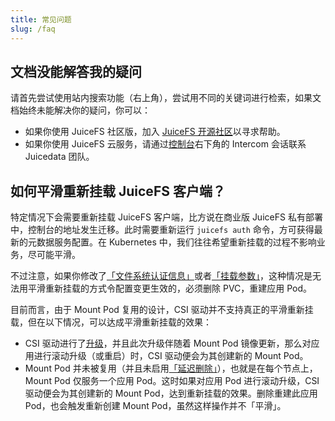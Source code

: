 ```yaml
---
title: 常见问题
slug: /faq
---
```


## 文档没能解答我的疑问

请首先尝试使用站内搜索功能（右上角），尝试用不同的关键词进行检索，如果文档始终未能解决你的疑问，你可以：

* 如果你使用 JuiceFS 社区版，加入 [JuiceFS 开源社区](https://juicefs.com/zh-cn/community)以寻求帮助。
* 如果你使用 JuiceFS 云服务，请通过[控制台](https://juicefs.com/console)右下角的 Intercom 会话联系 Juicedata 团队。

## 如何平滑重新挂载 JuiceFS 客户端？

特定情况下会需要重新挂载 JuiceFS 客户端，比方说在商业版 JuiceFS 私有部署中，控制台的地址发生迁移。此时需要重新运行 `juicefs auth` 命令，方可获得最新的元数据服务配置。在 Kubernetes 中，我们往往希望重新挂载的过程不影响业务，尽可能平滑。

不过注意，如果你修改了[「文件系统认证信息」](./guide/pv.md#volume-credentials)或者[「挂载参数」](./guide/pv.md#mount-options)，这种情况是无法用平滑重新挂载的方式令配置变更生效的，必须删除 PVC，重建应用 Pod。

目前而言，由于 Mount Pod 复用的设计，CSI 驱动并不支持真正的平滑重新挂载，但在以下情况，可以达成平滑重新挂载的效果：

* CSI 驱动进行了[升级](./administration/upgrade-csi-driver.md)，并且此次升级伴随着 Mount Pod 镜像更新，那么对应用进行滚动升级（或重启）时，CSI 驱动便会为其创建新的 Mount Pod。
* Mount Pod 并未被复用（并且未启用[「延迟删除」](./guide/resource-optimization.md#delayed-mount-pod-deletion)），也就是在每个节点上，Mount Pod 仅服务一个应用 Pod。这时如果对应用 Pod 进行滚动升级，CSI 驱动便会为其创建新的 Mount Pod，达到重新挂载的效果。删除重建此应用 Pod，也会触发重新创建 Mount Pod，虽然这样操作并不「平滑」。
